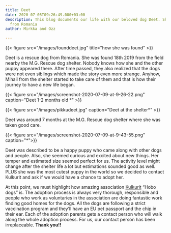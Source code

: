 ```yaml
---
title: Deet
date: 2020-07-05T09:26:49.000+03:00
description: This blog documents our life with our beloved dog Deet. She's a rescue
  from Romania
author: Mirkka and Ozz

---
```

{{< figure src="/images/founddeet.jpg" title="how she was found" >}}

Deet is a rescue dog from Romania. She was found 18th 2019 from the field nearby the M.G. Rescue dog shelter. Nobody knows how she and the other puppy appeared there. After time passed, they also realized that the dogs were not even siblings which made the story even more strange. Anyhow, Mihail from the shelter started to take care of them and that is how their journey to have a new life began.

{{< figure src="/images/screenshot-2020-07-09-at-9-26-22.png" caption="Deet 1-2 months old *" >}}

{{< figure src="/images/pikkudeet.jpg" caption="Deet at the shelter*" >}}

Deet was around 7 months at the M.G. Rescue dog shelter where she was taken good care. 

{{< figure src="/images/screenshot-2020-07-09-at-9-43-55.png" caption="*">}}

Deet was described to be a happy puppy who came along with other dogs and people. Also, she seemed curious and excited about new things. Her temper and estimated size seemed perfect for us. The activity level might change after the shelter life a lot but estimations sounded good as well. PLUS she was the most cutest puppy in the world so we decided to contact Kulkurit and ask if we would have a chance to adopt her.

At this point, we must highlight how amazing association [Kulkurit](https://kulkurit.fi/) “Hobo dogs” is. The adoption process is always very thorough, responsible and people who work as voluntaries in the association are doing fantastic work finding good homes for the dogs. All the dogs are following a strict vaccination program and they’ll have an EU pet passport and the chip in their ear. Each of the adoption parents gets a contact person who will walk along the whole adoption process. For us, our contact person has been irreplaceable. **Thank you!!**